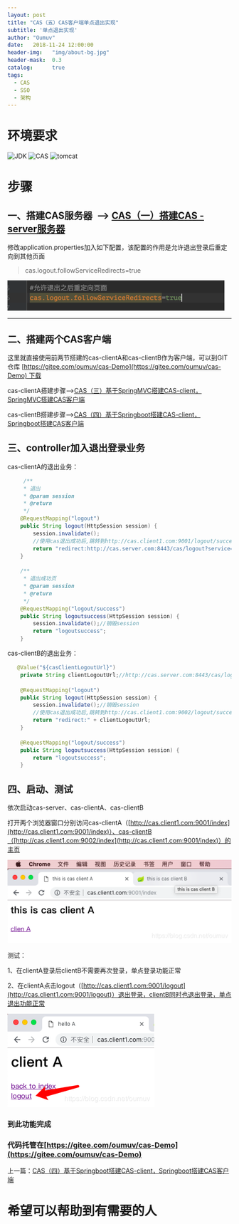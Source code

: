 ```yaml
---
layout: post
title: "CAS（五）CAS客户端单点退出实现"
subtitle: '单点退出实现'
author: "Oumuv"
date:   2018-11-24 12:00:00
header-img:   "img/about-bg.jpg"
header-mask:  0.3
catalog:      true
tags:
  - CAS
  - SSO
  - 架构
---
```


环境要求
====

![JDK](https://img.shields.io/badge/JDK-8+-green.svg)
![CAS](https://img.shields.io/badge/CAS-5.2-green.svg)
![tomcat](https://img.shields.io/badge/tomcat-8+-green.svg)

步骤
==

一、搭建CAS服务器  --> [CAS（一）搭建CAS - server服务器](https://blog.csdn.net/oumuv/article/details/83377945)
-----------------------------------------------------------------------------------------------

修改application.properties加入如下配置，该配置的作用是允许退出登录后重定向到其他页面

> cas.logout.followServiceRedirects=true

![](https://raw.githubusercontent.com/Oumuv/oumuv.github.io/master/img/2018/11/24/31.png)​

------------------------------------------------------

二、搭建两个CAS客户端
------------

这里就直接使用前两节搭建的cas-clientA和cas-clientB作为客户端，可以到GIT仓库 [https://gitee.com/oumuv/cas-Demo](https://gitee.com/oumuv/cas-Demo) 下载

cas-clientA搭建步骤-->[CAS（三）基于SpringMVC搭建CAS-client，SpringMVC搭建CAS客户端](https://blog.csdn.net/oumuv/article/details/84314722)

cas-clientB搭建步骤-->[CAS（四）基于Springboot搭建CAS-client，Springboot搭建CAS客户端](https://blog.csdn.net/oumuv/article/details/84317757)

三、controller加入退出登录业务
--------------------

cas-clientA的退出业务：
```java
     /**
     * 退出
     * @param session
     * @return
     */
    @RequestMapping("logout")
    public String logout(HttpSession session) {
        session.invalidate();
        //使用cas退出成功后,跳转到http://cas.client1.com:9001/logout/success
        return "redirect:http://cas.server.com:8443/cas/logout?service=http://cas.client1.com:9001/logout/success";
    }

    /**
     * 退出成功页
     * @param session
     * @return
     */
    @RequestMapping("logout/success")
    public String logoutsuccess(HttpSession session) {
        session.invalidate();//销毁session
        return "logoutsuccess";
    }

```

cas-clientB的退出业务：

```java
   @Value("${casClientLogoutUrl}")
    private String clientLogoutUrl;//http://cas.server.com:8443/cas/logout?service=http://cas.client1.com:9002/logout/success

    @RequestMapping("logout")
    public String logout(HttpSession session) {
        session.invalidate();//销毁session
        //使用cas退出成功后,跳转到http://cas.client1.com:9002/logout/success
        return "redirect:" + clientLogoutUrl;
    }

    @RequestMapping("logout/success")
    public String logoutsuccess(HttpSession session) {
        return "logoutsuccess";
    }

```

四、启动、测试
-------

依次启动cas-server、cas-clientA、cas-clientB

打开两个浏览器窗口分别访问cas-clientA（[http://cas.client1.com:9001/index](http://cas.client1.com:9001/index)）、cas-clientB（[http://cas.client1.com:9002/index](http://cas.client1.com:9001/index)）的主页

![](https://raw.githubusercontent.com/Oumuv/oumuv.github.io/master/img/2018/11/24/32.png)​


测试：

1、在clientA登录后clientB不需要再次登录，单点登录功能正常

2、在clientA点击logout（[http://cas.client1.com:9001/logout](http://cas.client1.com:9001/logout)）退出登录，clientB同时也退出登录，单点退出功能正常

![](https://raw.githubusercontent.com/Oumuv/oumuv.github.io/master/img/2018/11/24/33.png)​


### 到此功能完成

### 代码托管在[https://gitee.com/oumuv/cas-Demo](https://gitee.com/oumuv/cas-Demo)

上一篇：[CAS（四）基于Springboot搭建CAS-client，Springboot搭建CAS客户端](https://blog.csdn.net/oumuv/article/details/84317757)

希望可以帮助到有需要的人
============